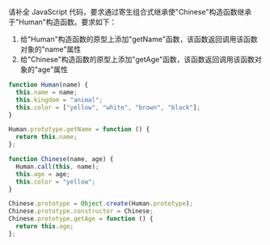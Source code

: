 请补全 JavaScript 代码，要求通过寄生组合式继承使"Chinese"构造函数继承于"Human"构造函数。要求如下：

1. 给"Human"构造函数的原型上添加"getName"函数，该函数返回调用该函数对象的"name"属性
2. 给"Chinese"构造函数的原型上添加"getAge"函数，该函数返回调用该函数对象的"age"属性

```JavaScript
function Human(name) {
  this.name = name;
  this.kingdom = "animal";
  this.color = ["yellow", "white", "brown", "black"];
}

Human.prototype.getName = function () {
  return this.name;
};

function Chinese(name, age) {
  Human.call(this, name);
  this.age = age;
  this.color = "yellow";
}

Chinese.prototype = Object.create(Human.prototype);
Chinese.prototype.constructor = Chinese;
Chinese.prototype.getAge = function () {
  return this.age;
};
```




